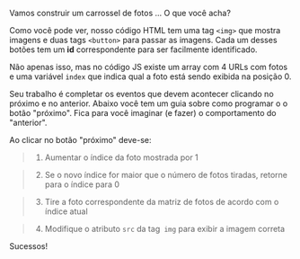 Vamos construir um carrossel de fotos ... O que você acha?

Como você pode ver, nosso código HTML tem uma tag `<img>` que mostra imagens e duas tags `<button>` para passar as imagens. Cada um desses botões tem um **id** correspondente para ser facilmente identificado.

Não apenas isso, mas no código JS existe um array com 4 URLs com fotos e uma variável `index` que indica qual a foto está sendo exibida na posição 0.

Seu trabalho é completar os eventos que devem acontecer clicando no próximo e no anterior. Abaixo você tem um guia sobre como programar o o botão "próximo". Fica para você imaginar (e fazer) o comportamento do "anterior".

Ao clicar no botão "próximo" deve-se:

> 1. Aumentar o índice da foto mostrada por 1

> 2. Se o novo índice for maior que o número de fotos tiradas, retorne para o índice para 0

> 3. Tire a foto correspondente da matriz de fotos de acordo com o índice atual

> 4. Modifique o atributo `src` da tag` img` para exibir a imagem correta

Sucessos!